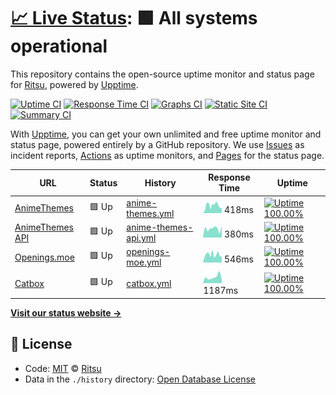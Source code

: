 # [📈 Live Status](https://RitsuProject.github.io/themes-status): <!--live status--> **🟩 All systems operational**

This repository contains the open-source uptime monitor and status page for [Ritsu](https://ritsu.sazz.fail), powered by [Upptime](https://github.com/upptime/upptime).

[![Uptime CI](https://github.com/koj-co/upptime/workflows/Uptime%20CI/badge.svg)](https://github.com/koj-co/upptime/actions?query=workflow%3A%22Uptime+CI%22)
[![Response Time CI](https://github.com/koj-co/upptime/workflows/Response%20Time%20CI/badge.svg)](https://github.com/koj-co/upptime/actions?query=workflow%3A%22Response+Time+CI%22)
[![Graphs CI](https://github.com/koj-co/upptime/workflows/Graphs%20CI/badge.svg)](https://github.com/koj-co/upptime/actions?query=workflow%3A%22Graphs+CI%22)
[![Static Site CI](https://github.com/koj-co/upptime/workflows/Static%20Site%20CI/badge.svg)](https://github.com/koj-co/upptime/actions?query=workflow%3A%22Static+Site+CI%22)
[![Summary CI](https://github.com/koj-co/upptime/workflows/Summary%20CI/badge.svg)](https://github.com/koj-co/upptime/actions?query=workflow%3A%22Summary+CI%22)

With [Upptime](https://upptime.js.org), you can get your own unlimited and free uptime monitor and status page, powered entirely by a GitHub repository. We use [Issues](https://github.com/RitsuProject/themes-status/issues) as incident reports, [Actions](https://github.com/RitsuProject/themes-status/actions) as uptime monitors, and [Pages](https://RitsuProject.github.io/themes-status) for the status page.

<!--start: status pages-->
<!-- This summary is generated by Upptime (https://github.com/upptime/upptime) -->
<!-- Do not edit this manually, your changes will be overwritten -->

| URL                                        | Status | History                                                                                                           | Response Time                                                                         | Uptime                                                                                                                                                                                                                                                 |
| ------------------------------------------ | ------ | ----------------------------------------------------------------------------------------------------------------- | ------------------------------------------------------------------------------------- | ------------------------------------------------------------------------------------------------------------------------------------------------------------------------------------------------------------------------------------------------------ |
| [AnimeThemes](https://animethemes.moe)     | 🟩 Up  | [anime-themes.yml](https://github.com/RitsuProject/themes-status/commits/master/history/anime-themes.yml)         | <img alt="Response time graph" src="./graphs/anime-themes.png" height="20"> 418ms     | [![Uptime 100.00%](https://img.shields.io/endpoint?url=https%3A%2F%2Fraw.githubusercontent.com%2FRitsuProject%2Fthemes-status%2Fmaster%2Fapi%2Fanime-themes%2Fuptime.json)](https://RitsuProject.github.io/themes-status/history/anime-themes)         |
| [AnimeThemes API](https://animethemes.dev) | 🟩 Up  | [anime-themes-api.yml](https://github.com/RitsuProject/themes-status/commits/master/history/anime-themes-api.yml) | <img alt="Response time graph" src="./graphs/anime-themes-api.png" height="20"> 380ms | [![Uptime 100.00%](https://img.shields.io/endpoint?url=https%3A%2F%2Fraw.githubusercontent.com%2FRitsuProject%2Fthemes-status%2Fmaster%2Fapi%2Fanime-themes-api%2Fuptime.json)](https://RitsuProject.github.io/themes-status/history/anime-themes-api) |
| [Openings.moe](https://openings.moe/)      | 🟩 Up  | [openings-moe.yml](https://github.com/RitsuProject/themes-status/commits/master/history/openings-moe.yml)         | <img alt="Response time graph" src="./graphs/openings-moe.png" height="20"> 546ms     | [![Uptime 100.00%](https://img.shields.io/endpoint?url=https%3A%2F%2Fraw.githubusercontent.com%2FRitsuProject%2Fthemes-status%2Fmaster%2Fapi%2Fopenings-moe%2Fuptime.json)](https://RitsuProject.github.io/themes-status/history/openings-moe)         |
| [Catbox](https://catbox.moe/)              | 🟩 Up  | [catbox.yml](https://github.com/RitsuProject/themes-status/commits/master/history/catbox.yml)                     | <img alt="Response time graph" src="./graphs/catbox.png" height="20"> 1187ms          | [![Uptime 100.00%](https://img.shields.io/endpoint?url=https%3A%2F%2Fraw.githubusercontent.com%2FRitsuProject%2Fthemes-status%2Fmaster%2Fapi%2Fcatbox%2Fuptime.json)](https://RitsuProject.github.io/themes-status/history/catbox)                     |

<!--end: status pages-->

[**Visit our status website →**](https://RitsuProject.github.io/themes-status)

## 📄 License

- Code: [MIT](./LICENSE) © [Ritsu](https://ritsu.sazz.fail)
- Data in the `./history` directory: [Open Database License](https://opendatacommons.org/licenses/odbl/1-0/)
